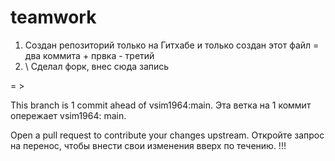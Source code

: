 # teamwork
1. Создан репозиторий только на Гитхабе и только создан этот файл = два коммита + првка - третий
2. \ Сделал форк, внес сюда запись

= >  

This branch is 1 commit ahead of vsim1964:main. Эта ветка на 1 коммит опережает vsim1964: main.

Open a pull request to contribute your changes upstream. Откройте запрос на перенос, чтобы внести свои изменения вверх по течению. 
!!!
